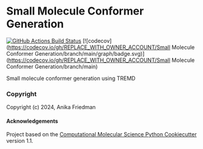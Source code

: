 Small Molecule Conformer Generation
==============================
[//]: # (Badges)
[![GitHub Actions Build Status](https://github.com/REPLACE_WITH_OWNER_ACCOUNT/SM_ConfGen/workflows/CI/badge.svg)](https://github.com/REPLACE_WITH_OWNER_ACCOUNT/SM_ConfGen/actions?query=workflow%3ACI)
[![codecov](https://codecov.io/gh/REPLACE_WITH_OWNER_ACCOUNT/Small Molecule Conformer Generation/branch/main/graph/badge.svg)](https://codecov.io/gh/REPLACE_WITH_OWNER_ACCOUNT/Small Molecule Conformer Generation/branch/main)


Small molecule conformer generation using TREMD

### Copyright

Copyright (c) 2024, Anika Friedman


#### Acknowledgements
 
Project based on the 
[Computational Molecular Science Python Cookiecutter](https://github.com/molssi/cookiecutter-cms) version 1.1.
